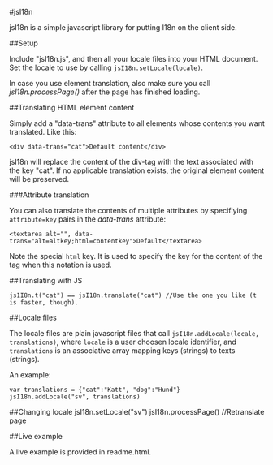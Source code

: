 #jsI18n

jsI18n is a simple javascript library for putting I18n on the client side.

##Setup

Include "jsI18n.js", and then all your locale files into your HTML document.
Set the locale to use by calling `jsI18n.setLocale(locale)`.

In case you use element translation, also make sure you call 
*jsI18n.processPage()* after the page has finished loading.

##Translating HTML element content

Simply add a "data-trans" attribute to all elements whose contents
you want translated. Like this:

    <div data-trans="cat">Default content</div>

jsI18n will replace the content of the div-tag with the text associated 
with the key "cat". If no applicable translation exists, the original 
element content will be preserved.

###Attribute translation

You can also translate the contents of multiple attributes by specifiying
`attribute=key` pairs in the *data-trans* attribute:

    <textarea alt="", data-trans="alt=altkey;html=contentkey">Default</textarea>

Note the special `html` key. It is used to specify the key for the content of
the tag when this notation is used.

##Translating with JS

    js1I8n.t("cat") == jsI18n.translate("cat") //Use the one you like (t is faster, though).

##Locale files

The locale files are plain javascript files that call 
`jsI18n.addLocale(locale, translations)`, where `locale`
is a user choosen locale identifier, and `translations`
is an associative array mapping keys (strings) to texts (strings).

An example:

    var translations = {"cat":"Katt", "dog":"Hund"}
    jsI18n.addLocale("sv", translations)

##Changing locale
    jsI18n.setLocale("sv")
    jsI18n.processPage() //Retranslate page

##Live example

A live example is provided in readme.html.
